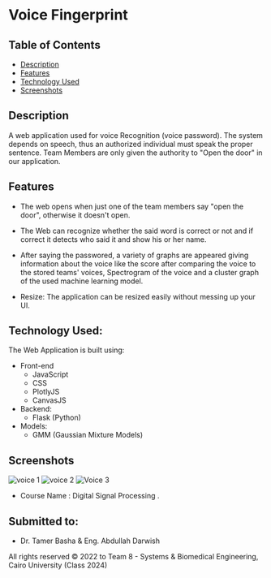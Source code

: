 # Voice Fingerprint 

## Table of Contents

- [Description](#description)
- [Features](#features)
- [Technology Used](#technology-used)
- [Screenshots](#Screenshots)
## Description 
A web application used for voice Recognition (voice password). The system depends on speech, thus an authorized individual must speak the proper sentence. Team Members 
are only given the authority to "Open the door" in our application.

## Features 
- The web opens when just one of the team members say "open the door", otherwise it doesn't open.

- The Web can recognize whether the said word is correct or not and if correct it detects who said it and show his or her name.

- After saying the passwored, a variety of graphs are appeared giving information about the voice like the score after comparing the voice to the stored teams' voices, Spectrogram of the voice and a cluster graph of the used machine learning model.

- Resize: The application can be resized easily without messing up your UI.

## Technology Used:
The Web Application is built using:
- Front-end
  - JavaScript
  - CSS
  - PlotlyJS
  - CanvasJS
- Backend:
  - Flask (Python)
- Models:
  - GMM (Gaussian Mixture Models)
    
## Screenshots
![voice 1](https://user-images.githubusercontent.com/90320433/215307740-027d2b38-0b50-46fe-93d2-f8544cd4738d.png)
![voice 2](https://user-images.githubusercontent.com/90320433/215307745-33f3931d-7202-4e3e-b026-42454fc977fc.png)
![Voice 3](https://user-images.githubusercontent.com/90320433/215307749-68c2d723-50d7-4efa-92b8-4d3b7c23e522.png)


- Course Name : Digital Signal Processing .

## Submitted to:

- Dr. Tamer Basha & Eng. Abdullah Darwish

All rights reserved © 2022 to Team 8 - Systems & Biomedical Engineering, Cairo University (Class 2024)
